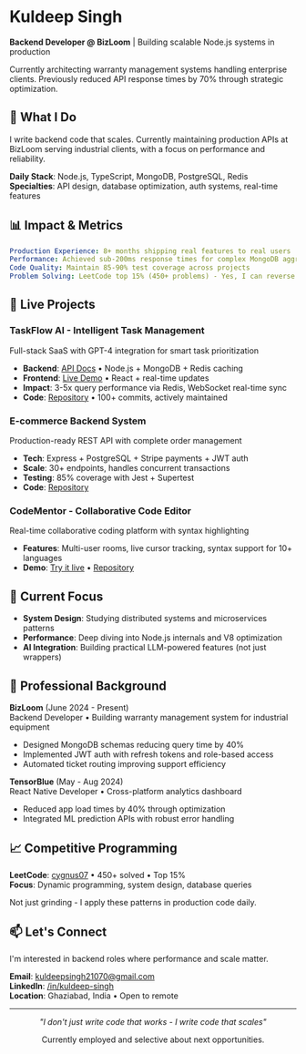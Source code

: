 # Kuldeep Singh

**Backend Developer @ BizLoom** | Building scalable Node.js systems in production

Currently architecting warranty management systems handling enterprise clients. Previously reduced API response times by 70% through strategic optimization.

## 🚀 What I Do

I write backend code that scales. Currently maintaining production APIs at BizLoom serving industrial clients, with a focus on performance and reliability.

**Daily Stack**: Node.js, TypeScript, MongoDB, PostgreSQL, Redis  
**Specialties**: API design, database optimization, auth systems, real-time features

## 📊 Impact & Metrics

```yaml
Production Experience: 8+ months shipping real features to real users
Performance: Achieved sub-200ms response times for complex MongoDB aggregations  
Code Quality: Maintain 85-90% test coverage across projects
Problem Solving: LeetCode top 15% (450+ problems) - Yes, I can reverse a binary tree
```

## 🔨 Live Projects

### TaskFlow AI - Intelligent Task Management
Full-stack SaaS with GPT-4 integration for smart task prioritization  
- **Backend**: [API Docs](https://taskflowai.kuldeepdev.me/) • Node.js + MongoDB + Redis caching
- **Frontend**: [Live Demo](https://taskflow.kuldeepdev.me/) • React + real-time updates
- **Impact**: 3-5x query performance via Redis, WebSocket real-time sync
- **Code**: [Repository](https://github.com/cygnus07/TaskFlow-AI) • 100+ commits, actively maintained

### E-commerce Backend System
Production-ready REST API with complete order management  
- **Tech**: Express + PostgreSQL + Stripe payments + JWT auth
- **Scale**: 30+ endpoints, handles concurrent transactions
- **Testing**: 85% coverage with Jest + Supertest
- **Code**: [Repository](https://github.com/cygnus07/Ecommerce-API)

### CodeMentor - Collaborative Code Editor
Real-time collaborative coding platform with syntax highlighting  
- **Features**: Multi-user rooms, live cursor tracking, syntax support for 10+ languages
- **Demo**: [Try it live](placeholder-link) • [Repository](https://github.com/cygnus07/codementor)



## 🎯 Current Focus

- **System Design**: Studying distributed systems and microservices patterns
- **Performance**: Deep diving into Node.js internals and V8 optimization  
- **AI Integration**: Building practical LLM-powered features (not just wrappers)

## 💼 Professional Background

**BizLoom** (June 2024 - Present)  
Backend Developer • Building warranty management system for industrial equipment
- Designed MongoDB schemas reducing query time by 40%
- Implemented JWT auth with refresh tokens and role-based access
- Automated ticket routing improving support efficiency

**TensorBlue** (May - Aug 2024)  
React Native Developer • Cross-platform analytics dashboard
- Reduced app load times by 40% through optimization
- Integrated ML prediction APIs with robust error handling

## 📈 Competitive Programming

**LeetCode**: [cygnus07](https://leetcode.com/u/cygnus07/) • 450+ solved • Top 15%  
**Focus**: Dynamic programming, system design, database queries

Not just grinding - I apply these patterns in production code daily.

## 📫 Let's Connect

I'm interested in backend roles where performance and scale matter.

**Email**: kuldeepsingh21070@gmail.com  
**LinkedIn**: [/in/kuldeep-singh](https://www.linkedin.com/in/kuldeep-singh-a61233271/)  
**Location**: Ghaziabad, India • Open to remote

---

<div align="center">
  
  *"I don't just write code that works - I write code that scales"*
  
  Currently employed and selective about next opportunities.
  
</div>
